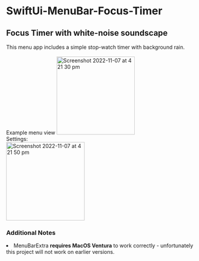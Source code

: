 # SwiftUi-MenuBar-Focus-Timer

<H2> Focus Timer with white-noise soundscape </H2> 
This menu app includes a simple stop-watch timer with background rain.

<br/>
<br/>
Example menu view
<img width="210" alt="Screenshot 2022-11-07 at 4 21 30 pm" src="https://user-images.githubusercontent.com/73977370/200232238-a369e07d-8264-4855-b131-2170bbd3a795.png">
<br/>
Settings:
<br/>
<img width="211" alt="Screenshot 2022-11-07 at 4 21 50 pm" src="https://user-images.githubusercontent.com/73977370/200232839-fea81a56-4560-4e91-9c2c-d5d46144b2b0.png">
<br/>

<h3>Additional Notes</h3>
<li> MenuBarExtra <strong>requires MacOS Ventura</strong> to work correctly - unfortunately this project will not work on earlier versions.  </li>
